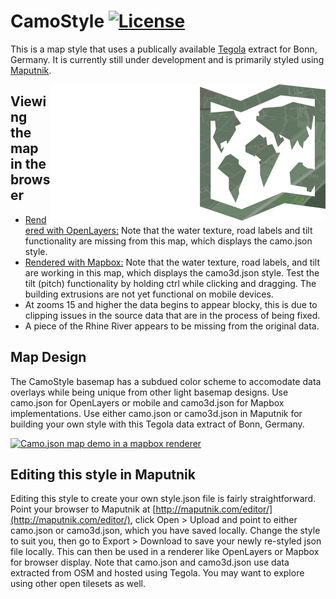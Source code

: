 # CamoStyle [![License](https://img.shields.io/badge/License-BSD%202--Clause-orange.svg)](https://opensource.org/licenses/BSD-2-Clause)
This is a map style that uses a publically available [Tegola](https://github.com/terranodo/tegola) extract for Bonn, Germany. It is currently still under development and is primarily styled using [Maputnik](https://github.com/maputnik/editor).

<img align="right" alt="TegolaCamoStyle" src="logo.png" />

## Viewing the map in the browser
- [Rendered with OpenLayers:](http://htmlpreview.github.io/?https://github.com/PetersonGIS/CamoStyle/blob/master/live-map.html)
Note that the water texture, road labels and tilt functionality are missing from this map, which displays the camo.json style.
- [Rendered with Mapbox:](http://www.gretchenpeterson.com/live-map-mapbox.html#14.66/50.7173/7.1318/-52/60) 
  Note that the water texture, road labels, and tilt are working in this map, which displays the camo3d.json style. Test the tilt (pitch)   functionality by holding ctrl while clicking and dragging. The building extrusions are not yet functional on mobile devices.
- At zooms 15 and higher the data begins to appear blocky, this is due to clipping issues in the source data that are in the process of    being fixed.
- A piece of the Rhine River appears to be missing from the original data.

## Map Design

The CamoStyle basemap has a subdued color scheme to accomodate data overlays while being unique from other light basemap designs. Use camo.json for OpenLayers or mobile and camo3d.json for Mapbox implementations. Use either camo.json or camo3d.json in Maputnik for building your own style with this Tegola data extract of Bonn, Germany.

[![Camo.json map demo in a mapbox renderer](demo.gif)](http://www.gretchenpeterson.com/live-map-mapbox.html#14.66/50.7173/7.1318/-52/60)

## Editing this style in Maputnik

Editing this style to create your own style.json file is fairly straightforward. Point your browser to Maputnik at  [http://maputnik.com/editor/](http://maputnik.com/editor/), click Open > Upload and point to either camo.json or camo3d.json, which you have saved locally. Change the style to suit you, then go to Export > Download to save your newly re-styled json file locally. This can then be used in a renderer like OpenLayers or Mapbox for browser display. Note that camo.json and camo3d.json use data extracted from OSM and hosted using Tegola. You may want to explore using other open tilesets as well.
